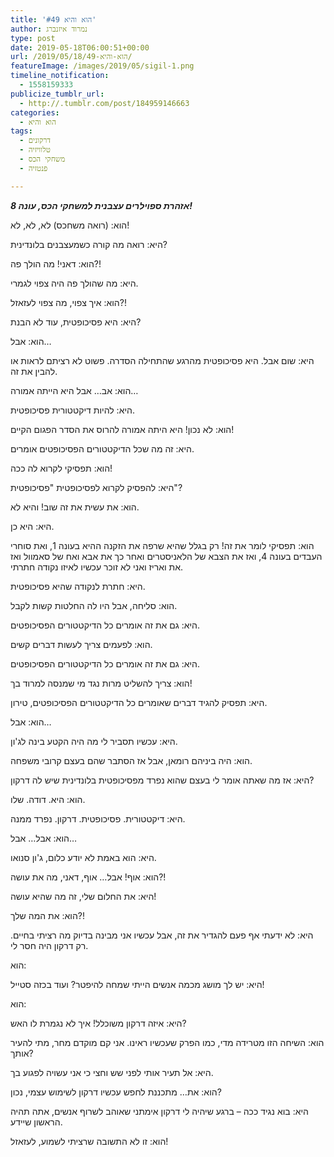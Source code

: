 ```yaml
---
title: 'הוא והיא #49'
author: נמרוד איזנברג
type: post
date: 2019-05-18T06:00:51+00:00
url: /2019/05/18/הוא-והיא-49/
featureImage: /images/2019/05/sigil-1.png
timeline_notification:
  - 1558159333
publicize_tumblr_url:
  - http://.tumblr.com/post/184959146663
categories:
  - הוא והיא
tags:
  - דרקונים
  - טלוויזיה
  - משחקי הכס
  - פנטזיה

---
```

_**אזהרת ספוילרים עצבנית למשחקי הכס, עונה 8!**_

הוא: (רואה משחכס) לא, לא, לא!

היא: רואה מה קורה כשמעצבנים בלונדינית?

הוא: דאני! מה הולך פה?!

היא: מה שהולך פה היה צפוי לגמרי.

הוא: איך צפוי, מה צפוי לעזאזל?!

היא: היא פסיכופטית, עוד לא הבנת?

הוא: אבל&#8230;

היא: שום אבל. היא פסיכופטית מהרגע שהתחילה הסדרה. פשוט לא רציתם לראות או להבין את זה.

הוא: אב&#8230; אבל היא הייתה אמורה&#8230;

היא: להיות דיקטטורית פסיכופטית.

הוא: לא נכון! היא היתה אמורה להרוס את הסדר הפגום הקיים!

היא: זה מה שכל הדיקטטורים הפסיכופטים אומרים.

הוא: תפסיקי לקרוא לה ככה!

היא: להפסיק לקרוא לפסיכופטית "פסיכופטית"?

הוא: את עשית את זה שוב! והיא לא.

היא: היא כן.

הוא: תפסיקי לומר את זה! רק בגלל שהיא שרפה את הזקנה ההיא בעונה 1, ואת סוחרי העבדים בעונה 4, ואז את הצבא של הלאניסטרים ואחר כך את אבא ואח של סאמוול ואז את ואריז ואני לא זוכר עכשיו לאיזו נקודה חתרתי.

היא: חתרת לנקודה שהיא פסיכופטית.

הוא: סליחה, אבל היו לה החלטות קשות לקבל.

היא: גם את זה אומרים כל הדיקטטורים הפסיכופטים.

הוא: לפעמים צריך לעשות דברים קשים.

היא: גם את זה אומרים כל הדיקטטורים הפסיכופטים.

הוא: צריך להשליט מרות נגד מי שמנסה למרוד בך!

היא: תפסיק להגיד דברים שאומרים כל הדיקטטורים הפסיכופטים, טירון.

הוא: אבל&#8230;

היא: עכשיו תסביר לי מה היה הקטע בינה לג'ון.

הוא: היה ביניהם רומאן, אבל אז הסתבר שהם בעצם קרובי משפחה.

היא: אז מה שאתה אומר לי בעצם שהוא נפרד מפסיכופטית בלונדינית שיש לה דרקון?

הוא: היא. דודה. שלו.

היא: דיקטטורית. פסיכופטית. דרקון. נפרד ממנה.

הוא: אבל&#8230; אבל&#8230;

היא: הוא באמת לא יודע כלום, ג'ון סנואו.

הוא: אוף! אבל&#8230; אוף, דאני, מה את עושה?!

היא: את החלום שלי, זה מה שהיא עושה!

הוא: את המה שלך?!

היא: לא ידעתי אף פעם להגדיר את זה, אבל עכשיו אני מבינה בדיוק מה רציתי בחיים. רק דרקון היה חסר לי.

הוא:

היא: יש לך מושג מכמה אנשים הייתי שמחה להיפטר? ועוד בכזה סטייל!

הוא:

היא: איזה דרקון משוכלל! איך לא נגמרת לו האש?

הוא: השיחה הזו מטרידה מדי, כמו הפרק שעכשיו ראינו. אני קם מוקדם מחר, מתי להעיר אותך?

היא: אל תעיר אותי לפני שש וחצי כי אני עשויה לפגוע בך.

הוא: את&#8230; מתכננת לחפש עכשיו דרקון לשימוש עצמי, נכון?

היא: בוא נגיד ככה &#8211; ברגע שיהיה לי דרקון אימתני שאוהב לשרוף אנשים, אתה תהיה הראשון שיידע.

הוא: זו לא התשובה שרציתי לשמוע, לעזאזל!
